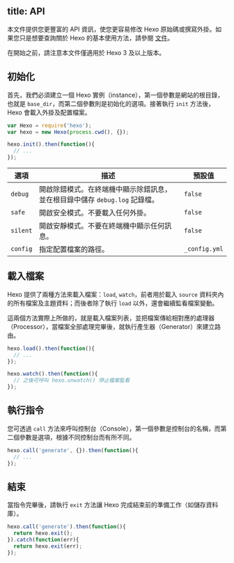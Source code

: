 title: API
---
本文件提供您更豐富的 API 資訊，使您更容易修改 Hexo 原始碼或撰寫外掛。如果您只是想要查詢關於 Hexo 的基本使用方法，請參閱 [文件](../docs/)。

在開始之前，請注意本文件僅適用於 Hexo 3 及以上版本。

## 初始化

首先，我們必須建立一個 Hexo 實例（instance），第一個參數是網站的根目錄，也就是 `base_dir`，而第二個參數則是初始化的選項。接著執行 `init` 方法後，Hexo 會載入外掛及配置檔案。

``` js
var Hexo = require('hexo');
var hexo = new Hexo(process.cwd(), {});

hexo.init().then(function(){
  // ...
});
```

選項 | 描述 | 預設值
--- | --- | ---
`debug` | 開啟除錯模式。在終端機中顯示除錯訊息，並在根目錄中儲存 `debug.log` 記錄檔。| `false`
`safe` | 開啟安全模式。不要載入任何外掛。| `false`
`silent` | 開啟安靜模式。不要在終端機中顯示任何訊息。| `false`
`config` | 指定配置檔案的路徑。| `_config.yml`

## 載入檔案

Hexo 提供了兩種方法來載入檔案：`load`, `watch`，前者用於載入 `source` 資料夾內的所有檔案及主題資料；而後者除了執行 `load` 以外，還會繼續監看檔案變動。

這兩個方法實際上所做的，就是載入檔案列表，並把檔案傳給相對應的處理器（Processor），當檔案全部處理完畢後，就執行產生器（Generator）來建立路由。

``` js
hexo.load().then(function(){
  // ...
});

hexo.watch().then(function(){
  // 之後可呼叫 hexo.unwatch() 停止檔案監看
});
```

## 執行指令

您可透過 `call` 方法來呼叫控制台（Console），第一個參數是控制台的名稱，而第二個參數是選項，根據不同控制台而有所不同。

``` js
hexo.call('generate', {}).then(function(){
  // ...
});
```

## 結束

當指令完畢後，請執行 `exit` 方法讓 Hexo 完成結束前的準備工作（如儲存資料庫）。

``` js
hexo.call('generate').then(function(){
  return hexo.exit();
}).catch(function(err){
  return hexo.exit(err);
});
```